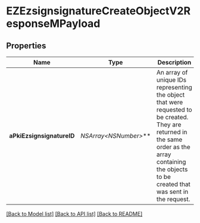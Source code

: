 # EZEzsignsignatureCreateObjectV2ResponseMPayload

## Properties
Name | Type | Description | Notes
------------ | ------------- | ------------- | -------------
**aPkiEzsignsignatureID** | **NSArray&lt;NSNumber*&gt;*** | An array of unique IDs representing the object that were requested to be created.  They are returned in the same order as the array containing the objects to be created that was sent in the request. | 

[[Back to Model list]](../README.md#documentation-for-models) [[Back to API list]](../README.md#documentation-for-api-endpoints) [[Back to README]](../README.md)


